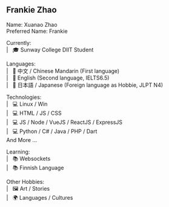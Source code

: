 ## Frankie Zhao

Name: Xuanao Zhao  
Preferred Name: Frankie  

Currently:  
| &nbsp; 🎓 Sunway College DIIT Student

Languages:  
| &nbsp; 💬 中文 / Chinese Mandarin (First language)  
| &nbsp; 💬 English (Second language, IELTS6.5)  
| &nbsp; 💬 日本語 / Japanese (Foreign language as Hobbie, JLPT N4)  

Technologies:  
| &nbsp; 💻 Linux / Win  
| &nbsp; 💻 HTML / JS / CSS  
| &nbsp; 💻 JS / Node / VueJS / ReactJS / ExpressJS  
| &nbsp; 💻 Python / C# / Java / PHP / Dart  
And More ...  

Learning:  
| &nbsp; 📚 Websockets  
| &nbsp; 📚 Finnish Language  

Other Hobbies:  
| &nbsp; 🖼️ Art / Stories  
| &nbsp; 🌍 Languages / Cultures  
